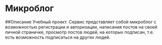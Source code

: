 # Микроблог

##Описание
Учебный проект. Сервис представляет собой микроблог с возможностью регистрации и авторизации, написания постов на своей личной страничке, просмотр постов людей, на которых подписан, т.е. есть возможность подписаться на других людей.

